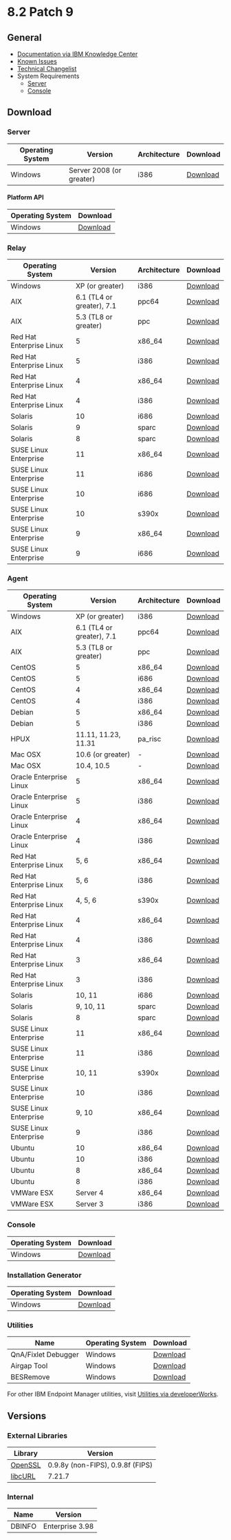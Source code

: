 # 8.2 Patch 9

## General
* [Documentation via IBM Knowledge Center](https://www-01.ibm.com/support/knowledgecenter/SS63NW_8.2.0/com.ibm.tem.doc_8.2/lifecyclewelcome.html)
* [Known Issues](https://www-01.ibm.com/support/docview.wss?uid=swg21571487)
* [Technical Changelist](https://support.bigfix.com/bes/changes/fullchangelist-82.txt)
* System Requirements
	* [Server](https://www-01.ibm.com/support/docview.wss?uid=swg21505691)
	* [Console](https://www-01.ibm.com/support/docview.wss?uid=swg21505693)

## Download

### Server
| Operating System | Version | Architecture | Download |
| ---------------- | ------- | ------------ | -------- |
| Windows | Server 2008 (or greater) | i386 | [Download](http://software.bigfix.com/download/bes/82/BigFix-BES-Server-8.2.1409.0.exe) |

#### Platform API
| Operating System | Download |
| ---------------- | -------- |
| Windows | [Download](http://software.bigfix.com/download/bes/82/BigFix-BES-ServerAPI-8.2.1409.0.exe) |

### Relay
| Operating System | Version | Architecture | Download |
| ---------------- | ------- | ------------ | -------- |
| Windows | XP (or greater) | i386 | [Download](http://software.bigfix.com/download/bes/82/BigFix-BES-Relay-8.2.1409.0.exe) |
| AIX | 6.1 (TL4 or greater), 7.1 | ppc64 | [Download](http://software.bigfix.com/download/bes/82/BESRelay-8.2.1409.0.ppc64_aix61.pkg) |
| AIX | 5.3 (TL8 or greater) | ppc | [Download](http://software.bigfix.com/download/bes/82/BESRelay-8.2.1409.0.ppc_aix53.pkg) |
| Red Hat Enterprise Linux | 5 | x86_64 | [Download](http://software.bigfix.com/download/bes/82/BESRelay-8.2.1409.0-rhe5.x86_84.rpm) |
| Red Hat Enterprise Linux | 5 | i386 | [Download](http://software.bigfix.com/download/bes/82/BESRelay-8.2.1409.0-rhe5.i386.rpm) |
| Red Hat Enterprise Linux | 4 | x86_64 | [Download](http://software.bigfix.com/download/bes/82/BESRelay-8.2.1409.0-rhe4.x86_64.rpm) |
| Red Hat Enterprise Linux | 4 | i386 | [Download](http://software.bigfix.com/download/bes/82/BESRelay-8.2.1409.0-rhe5.i386.rpm) |
| Solaris | 10 | i686 | [Download](http://software.bigfix.com/download/bes/82/BESRelay-8.2.1409.0.x86_sol10.pkg) |
| Solaris | 9 | sparc | [Download](http://software.bigfix.com/download/bes/82/BESRelay-8.2.1409.0.sparc_sol9.pkg) |
| Solaris | 8 | sparc | [Download](http://software.bigfix.com/download/bes/82/BESRelay-8.2.1409.0.sparc_sol8.pkg) |
| SUSE Linux Enterprise | 11 | x86_64 | [Download](http://software.bigfix.com/download/bes/82/BESRelay-8.2.1409.0-sle11.x86_64.rpm) |
| SUSE Linux Enterprise | 11 | i686 | [Download](http://software.bigfix.com/download/bes/82/BESRelay-8.2.1409.0-sle11.i586.rpm) |
| SUSE Linux Enterprise | 10 | i686 | [Download](http://software.bigfix.com/download/bes/82/BESRelay-8.2.1409.0-sle10.i586.rpm) |
| SUSE Linux Enterprise | 10 | s390x | [Download](http://software.bigfix.com/download/bes/82/BESRelay-8.2.1409.0-sle10.s390x.rpm) |
| SUSE Linux Enterprise | 9 | x86_64 | [Download](http://software.bigfix.com/download/bes/82/BESRelay-8.2.1409.0-sle9.x86_64.rpm) |
| SUSE Linux Enterprise | 9 | i686 | [Download](http://software.bigfix.com/download/bes/82/BESRelay-8.2.1409.0-sle9.i586.rpm) |

### Agent
| Operating System | Version | Architecture | Download |
| ---------------- | ------- | ------------ | -------- |
| Windows | XP (or greater) | i386 | [Download](http://software.bigfix.com/download/bes/82/BigFix-BES-Client-8.2.1409.0.exe) |
| AIX | 6.1 (TL4 or greater), 7.1 | ppc64 | [Download](http://software.bigfix.com/download/bes/82/BESAgent-8.2.1409.0.ppc64_aix61.pkg) |
| AIX | 5.3 (TL8 or greater) | ppc | [Download](http://software.bigfix.com/download/bes/82/BESAgent-8.2.1409.0.ppc_aix53.pkg) |
| CentOS | 5 | x86_64 | [Download](http://software.bigfix.com/download/bes/82/BESAgent-8.2.1409.0-rhe5.x86_64.rpm) |
| CentOS | 5 | i686 | [Download](http://software.bigfix.com/download/bes/82/BESAgent-8.2.1409.0-rhe5.i386.rpm) |
| CentOS | 4 | x86_64 | [Download](http://software.bigfix.com/download/bes/82/BESAgent-8.2.1409.0-rhe4.x86_64.rpm) |
| CentOS | 4 | i386 | [Download](http://software.bigfix.com/download/bes/82/BESAgent-8.2.1409.0-rhe4.i386.rpm) |
| Debian | 5 | x86_64 | [Download](http://software.bigfix.com/download/bes/82/BESAgent-8.2.1409.0-debian5.amd64.deb) |
| Debian | 5 | i386 | [Download](http://software.bigfix.com/download/bes/82/BESAgent-8.2.1409.0-debian5.i386.deb) |
| HPUX | 11.11, 11.23, 11.31 | pa_risc | [Download](http://software.bigfix.com/download/bes/82/BESAgent-8.2.1409.0.pa_risc_hpux110.depot) |
| Mac OSX | 10.6 (or greater) | - | [Download](http://software.bigfix.com/download/bes/82/BESAgent-8.2.1409.0-BigFix_MacOSX10.6.pkg) |
| Mac OSX | 10.4, 10.5 | - | [Download](http://software.bigfix.com/download/bes/82/BESAgent-8.2.1409.0-BigFix_MacOSX10.4Upgrade.dmg) |
| Oracle Enterprise Linux | 5 | x86_64 | [Download](http://software.bigfix.com/download/bes/82/BESAgent-8.2.1409.0-rhe5.x86_64.rpm) |
| Oracle Enterprise Linux | 5 | i386 | [Download](http://software.bigfix.com/download/bes/82/BESAgent-8.2.1409.0-rhe5.i386.rpm) |
| Oracle Enterprise Linux | 4 | x86_64 | [Download](http://software.bigfix.com/download/bes/82/BESAgent-8.2.1409.0-rhe4.x86_64.rpm) |
| Oracle Enterprise Linux | 4 | i386 | [Download](http://software.bigfix.com/download/bes/82/BESAgent-8.2.1409.0-rhe4.i386.rpm) |
| Red Hat Enterprise Linux | 5, 6 | x86_64 | [Download](http://software.bigfix.com/download/bes/82/BESAgent-8.2.1409.0-rhe5.x86_64.rpm) |
| Red Hat Enterprise Linux | 5, 6 | i386 | [Download](http://software.bigfix.com/download/bes/82/BESAgent-8.2.1409.0-rhe5.i386.rpm) |
| Red Hat Enterprise Linux | 4, 5, 6 | s390x | [Download](http://software.bigfix.com/download/bes/82/BESAgent-8.2.1409.0-rhe4.s390x.rpm) |
| Red Hat Enterprise Linux | 4 | x86_64 | [Download](http://software.bigfix.com/download/bes/82/BESAgent-8.2.1409.0-rhe4.x86_64.rpm) |
| Red Hat Enterprise Linux | 4 | i386 | [Download](http://software.bigfix.com/download/bes/82/BESAgent-8.2.1409.0-rhe4.i386.rpm) |
| Red Hat Enterprise Linux | 3 | x86_64 | [Download](http://software.bigfix.com/download/bes/82/BESAgent-8.2.1409.0-rhe3.x86_64.rpm) |
| Red Hat Enterprise Linux | 3 | i386 | [Download](http://software.bigfix.com/download/bes/82/BESAgent-8.2.1409.0-rhe3.i386.rpm) |
| Solaris | 10, 11 | i686 | [Download](http://software.bigfix.com/download/bes/82/BESAgent-8.2.1409.0.x86_sol10.pkg) |
| Solaris | 9, 10, 11 | sparc | [Download](http://software.bigfix.com/download/bes/82/BESAgent-8.2.1409.0.sparc_sol9.pkg) |
| Solaris | 8 | sparc | [Download](http://software.bigfix.com/download/bes/82/BESAgent-8.2.1409.0.sparc_sol8.pkg) |
| SUSE Linux Enterprise | 11 | x86_64 | [Download](http://software.bigfix.com/download/bes/82/BESAgent-8.2.1409.0-sle11.x86_64.rpm) |
| SUSE Linux Enterprise | 11 | i386 | [Download](http://software.bigfix.com/download/bes/82/BESAgent-8.2.1409.0-sle11.i586.rpm) |
| SUSE Linux Enterprise | 10, 11 | s390x | [Download](http://software.bigfix.com/download/bes/82/BESAgent-8.2.1409.0-sle10.s390x.rpm) |
| SUSE Linux Enterprise | 10 | i386 | [Download](http://software.bigfix.com/download/bes/82/BESAgent-8.2.1409.0-sle10.i586.rpm) |
| SUSE Linux Enterprise | 9, 10 | x86_64 | [Download](http://software.bigfix.com/download/bes/82/BESAgent-8.2.1409.0-sle9.x86_64.rpm) |
| SUSE Linux Enterprise | 9 | i386 | [Download](http://software.bigfix.com/download/bes/82/BESAgent-8.2.1409.0-sle9.i586.rpm) |
| Ubuntu | 10 | x86_64 | [Download](http://software.bigfix.com/download/bes/82/BESAgent-8.2.1409.0-ubuntu10.amd64.deb) |
| Ubuntu | 10 | i386 | [Download](http://software.bigfix.com/download/bes/82/BESAgent-8.2.1409.0-ubuntu10.i386.deb) |
| Ubuntu | 8 | x86_64 | [Download](http://software.bigfix.com/download/bes/82/BESAgent-8.2.1409.0-ubuntu8.amd64.deb) |
| Ubuntu | 8 | i386 | [Download](http://software.bigfix.com/download/bes/82/BESAgent-8.2.1409.0-ubuntu8.i386.deb) |
| VMWare ESX | Server 4 | x86_64 | [Download](http://software.bigfix.com/download/bes/82/BESAgent-8.2.1409.0-rhe5.x86_64.rpm) |
| VMWare ESX | Server 3 | i386 | [Download](http://software.bigfix.com/download/bes/82/BESAgent-8.2.1409.0-rhe3.i386.rpm) |

### Console
| Operating System | Download |
| ---------------- | -------- |
| Windows | [Download](http://software.bigfix.com/download/bes/82/BigFix-BES-Console-8.2.1409.0.exe) |

### Installation Generator
| Operating System | Download |
| ---------------- | -------- |
| Windows | [Download](http://software.bigfix.com/download/bes/82/BigFix-BES-8.2.1409.0.exe) |

### Utilities
| Name | Operating System | Download |
| ---- | ---------------- | -------- |
| QnA/Fixlet Debugger | Windows | [Download](http://software.bigfix.com/download/bes/82/util/QNA8.2.1409.0.zip) |
| Airgap Tool | Windows | [Download](http://software.bigfix.com/download/bes/82/util/BESAirgapTool8.2.1409.0.zip) |
| BESRemove | Windows | [Download](http://software.bigfix.com/download/bes/82/util/BESRemove8.2.1409.0.exe) |

For other IBM Endpoint Manager utilities, visit [Utilities via developerWorks](https://www.ibm.com/developerworks/community/wikis/home?lang=en#!/wiki/Tivoli%20Endpoint%20Manager/page/Utilities).

## Versions

### External Libraries
| Library | Version |
| ------- | ------- |
| [OpenSSL](https://www.openssl.org) | 0.9.8y (non-FIPS), 0.9.8f (FIPS) |
| [libcURL](http://curl.haxx.se/libcurl/) | 7.21.7 |

### Internal
| Name | Version |
| ---- | ------- |
| DBINFO | Enterprise 3.98 |

